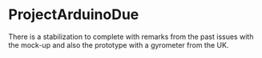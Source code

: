 # ProjectArduinoDue
There is a stabilization to complete with remarks from the past issues with the mock-up and also the prototype with a gyrometer from the UK.

